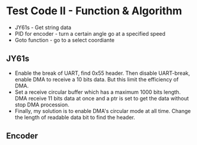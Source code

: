 # Test Code II - Function & Algorithm
- JY61s - Get string data
- PID for encoder - turn a certain angle
					go at a specified speed
- Goto function - go to a select coordiante

## JY61s
- Enable the break of UART, find 0x55 header. Then disable UART-break, enable DMA to receive a 10 bits data. But this limit the efficiency of DMA.
- Set a receive circular buffer which has a maximum 1000 bits length. DMA receive 11 bits data at once and a ptr is set to get the data without stop DMA procession.
- Finally, my solution is to enable DMA's circular mode at all time. Change the length of readable data bit to find the header.

## Encoder


